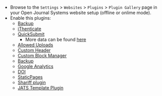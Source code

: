 * Browse to the `Settings` > `Websites` > `Plugins` > `Plugin Gallery` page in your Open Journal Systems website setup (offline or onlime mode).
* Enable this plugins:
     * [Backup](https://github.com/asmecher/backup)
     * [iThenticate](https://github.com/asmecher/plagiarism)
     * [QuickSubmit](https://github.com/pkp/quickSubmit)
        - More data can be found [here](https://github.com/pkp/pkp-docs/blob/master/admin-guide/en/data-import-and-export.md#quick-submit-plugin)
     * [Allowed Uploads](https://github.com/ajnyga/allowedUploads)
     * [Custom Header](https://github.com/asmecher/customHeader/)
     * [Custom Block Manager](https://github.com/pkp/customBlockManager)
     * [Backup](https://github.com/asmecher/backup)
	 * [Google Analytics](https://github.com/pkp/googleAnalytics)
	 * [DOI](https://github.com/pkp/ojs/tree/master/plugins/pubIds/doi)
     * [StaticPages](https://github.com/pkp/staticPages)
     * [Shariff plugin](https://github.com/ojsde/shariff)
     * [JATS Template Plugin](https://github.com/asmecher/jatsTemplate/)

